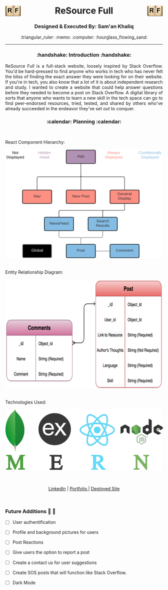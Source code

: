 <div align='center'>  <h1><img src='./client/public/images/logo.png' width='50px' align='left'/> ReSource Full <img src='./client/public/images/logo.png' width='50px' align='right'/></h1>
<h3><b>Designed & Executed By: Sam'an Khaliq</b></h3>
:triangular_ruler: :memo: :computer: :hourglass_flowing_sand:
<br>


---
<h3><b>:handshake: Introduction :handshake:</b></h3>
<p align='justify'>ReSource Full is a full-stack website, loosely inspired by Stack Overflow. You'd be hard-pressed to find anyone who works in tech who has never felt the bliss of finding the exact answer they were looking for on their website. If you're in tech, you also know that a lot of it is about independent research and study. I wanted to create a website that could help answer questions before they needed to become a post on Stack Overflow. A digital library of sorts that anyone who wants to learn a new skill in the tech space can go to find peer-endorsed resources, tried, tested, and shared by others who've already succeeded in the endeavor they've set out to conquer.</p>
<h3><b>:calendar: Planning :calendar:</b></h3>
<br>
<p align='left'>React Component Hierarchy:</p>
<img src='./client/public/images/RF-CHD.png' width='810px' height='350px'/>
<br>
<br>
<p align='left'>Entity Relationship Diagram:</p>
<img src='./client/public/images/RF-ERD.png' width='810px' height='350px'/>
<br>
<br>
<p align='left'>Technologies Used:</p>
<img src='./client/public/images/MERN.png' width='810px'/>
<br>
<br>
<br>

<a href='https://www.linkedin.com/in/saman-khaliq/' target='_blank'>LinkedIn</a> | <a href='https://www.samankhaliq.com/' target='_blank'>Portfolio
</a> | <a href='https://resource-full.herokuapp.com'>Deployed Site</a>
</div>
<br>

### Future Additions :thinking: :thought_balloon:

- [ ]  User authentification

- [ ]  Profile and background pictures for users

- [ ]  Post Reactions

- [ ]  Give users the option to report a post

- [ ]  Create a contact us for user suggestions

- [ ]  Create SOS posts that will function like Stack Overflow.

- [ ]  Dark Mode
